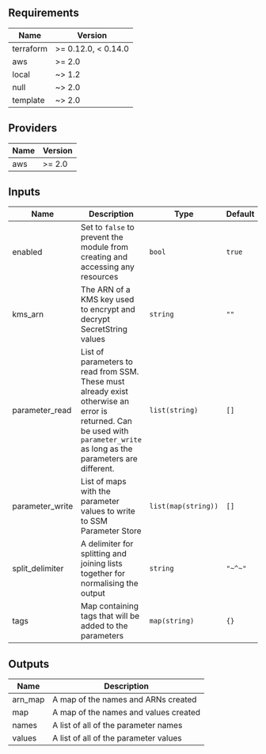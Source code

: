 <!-- markdownlint-disable -->
## Requirements

| Name | Version |
|------|---------|
| terraform | >= 0.12.0, < 0.14.0 |
| aws | >= 2.0 |
| local | ~> 1.2 |
| null | ~> 2.0 |
| template | ~> 2.0 |

## Providers

| Name | Version |
|------|---------|
| aws | >= 2.0 |

## Inputs

| Name | Description | Type | Default | Required |
|------|-------------|------|---------|:--------:|
| enabled | Set to `false` to prevent the module from creating and accessing any resources | `bool` | `true` | no |
| kms\_arn | The ARN of a KMS key used to encrypt and decrypt SecretString values | `string` | `""` | no |
| parameter\_read | List of parameters to read from SSM. These must already exist otherwise an error is returned. Can be used with `parameter_write` as long as the parameters are different. | `list(string)` | `[]` | no |
| parameter\_write | List of maps with the parameter values to write to SSM Parameter Store | `list(map(string))` | `[]` | no |
| split\_delimiter | A delimiter for splitting and joining lists together for normalising the output | `string` | `"~^~"` | no |
| tags | Map containing tags that will be added to the parameters | `map(string)` | `{}` | no |

## Outputs

| Name | Description |
|------|-------------|
| arn\_map | A map of the names and ARNs created |
| map | A map of the names and values created |
| names | A list of all of the parameter names |
| values | A list of all of the parameter values |

<!-- markdownlint-restore -->
